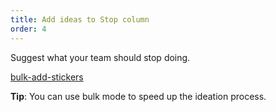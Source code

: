 ```yaml
---
title: Add ideas to Stop column
order: 4
---
```


Suggest what your team should stop doing.

[bulk-add-stickers](howTo:bulk-add-stickers)

**Tip**: You can use bulk mode to speed up the ideation process.
